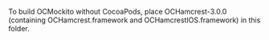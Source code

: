 To build OCMockito without CocoaPods, place OCHamcrest-3.0.0 (containing OCHamcrest.framework and
OCHamcrestIOS.framework) in this folder.
